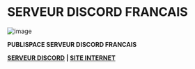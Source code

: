 #                        SERVEUR DISCORD FRANCAIS
![image](https://images-ext-2.discordapp.net/external/VuXF9D4MhP7d6_vufIFX6DNrjSaw6xqxeHIepkcN-0A/https/i.imgur.com/ANBBL2I.jpg?width=1440&height=480)

**PUBLISPACE SERVEUR DISCORD FRANCAIS**


**[SERVEUR DISCORD](https://discord.gg/XVyUQ7UfQS) | [SITE INTERNET](https://discord.gg/XVyUQ7UfQS)**
